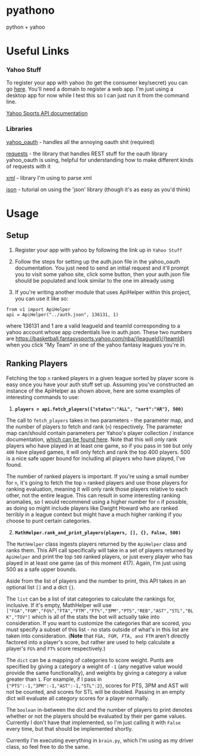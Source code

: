 # pyathono
python + yahoo

# Useful Links

### Yahoo Stuff

To register your app with yahoo (to get the consumer key/secret) you can go [here](https://developer.yahoo.com/apps/create/). You'll need a domain to register a web app. I'm just using a desktop app for now while I test this so I can just run it from the command line.

[Yahoo Sports API documentation](https://developer.yahoo.com/fantasysports/guide/GettingStarted.html)

### Libraries

[yahoo_oauth](https://pypi.org/project/yahoo_oauth/) - handles all the annoying oauth shit (required)

[requests](http://docs.python-requests.org/en/master/user/advanced/) - the library that handles REST stuff for the oauth library yahoo_oauth is using, helpful for understanding how to make different kinds of requests with it

[xml](https://docs.python.org/2/library/xml.etree.elementtree.html) - library I'm using to parse xml

[json](https://dzone.com/articles/python-reading-json-file) - tutorial on using the 'json' library (though it's as easy as you'd think)

# Usage

## Setup

1) Register your app with yahoo by following the link up in `Yahoo Stuff`

2) Follow the steps for setting up the auth.json file in the yahoo_oauth documentation. You just need to send an initial request and it'll prompt you to visit some yahoo site, click some button, then your auth.json file should be populated and look similar to the one im already using

3) If you're writing another module that uses ApiHelper within this project, you can use it like so:

```
from v1 import ApiHelper
api = ApiHelper("../auth.json", 136131, 1)
```

where 136131 and 1 are a valid leagueId and teamId corresponding to a yahoo account whose app credentials live in auth.json. These two numbers are https://basketball.fantasysports.yahoo.com/nba/{leagueId}/{teamId} when you click "My Team" in one of the yahoo fantasy leagues you're in.

## Ranking Players

Fetching the top `n` ranked players in a given league sorted by player score is easy once you have your auth stuff set up. Assuming you've constructed an instance of the ApiHelper as shown above, here are some examples of interesting commands to use:

1) **`players = api.fetch_players({"status":"ALL", "sort":"AR"}, 500)`**

The call to `fetch_players` takes in two parameters - the parameter map, and the number of players to fetch and rank (`n`) respectively. 
The parameter map can/should contain parameters per Yahoo's player collection / instance documentation, [which can be found here](https://developer.yahoo.com/fantasysports/guide/players-collection.html). Note that this will only rank players who have played in at least one game, so if you pass in `500` but only  `400` have played games, it will only fetch and rank the top 400 players. 500 is a nice safe upper bound for including all players who have played, I've found.

The number of ranked players is important. If you're using a small number for `n`, it's going to fetch the top `n` ranked players and use those players for ranking evaluation, meaning it will only rank those players relative to each other, not the entire league. This can result in some interesting ranking anomalies, so I would recommend using a higher number for `n` if possible, as doing so might include players like Dwight Howard who are ranked terribly in a league context but might have a much higher ranking if you choose to punt certain categories.

2) **`MathHelper.rank_and_print_players(players, [], {}, False, 500)`**

The `MathHelper` class ingests players returned by the `ApiHelper` class and ranks them. This API call specifically will take in a set of players returned by `ApiHelper` and print the top `500` ranked players, or just every player who has played in at least one game (as of this moment 417). Again, I'm just using 500 as a safe upper bounds.

Aside from the list of players and the number to print, this API takes in an optional list `[]` and a dict `{}`.

The `list` can be a list of stat categories to calculate the rankings for, inclusive. If it's empty, MathHelper will use `["FGA","FGM","FG%","FTA","FTM","FT%","3PM","PTS","REB","AST","STL","BLK","TOV"]` which is all of the stats the bot will actually take into consideration. If you want to customize the categories that are scored, you must specify a subset of this list - no stats outside of what's in this list are taken into consideration. (**Note** that `FGA, FGM, FTA, and FTM` aren't directly factored into a player's score, but rather are used to help calculate a player's `FG%` and `FT%` score respectively.)

The `dict` can be a mapping of categories to score weight. Punts are specified by giving a category a weight of `-1` (any negative value would provide the same functionality), and weights by giving a category a value greater than `1`. For example, if I pass in `{"PTS":-1,"3PM":-1,"AST":-1,"STL":2}`, scores for PTS, 3PM and AST will not be counted, and scores for STL will be doubled. Passing in an empty dict will evaluate all category scores for a player normally.

The `boolean` in-between the dict and the number of players to print denotes whether or not the players should be evaluated by their per game values. Currently I don't have that implemented, so I'm just calling it with `False` every time, but that should be implemented shortly.

Currently I'm executing everything in `brain.py`, which I'm using as my driver class, so feel free to do the same.
